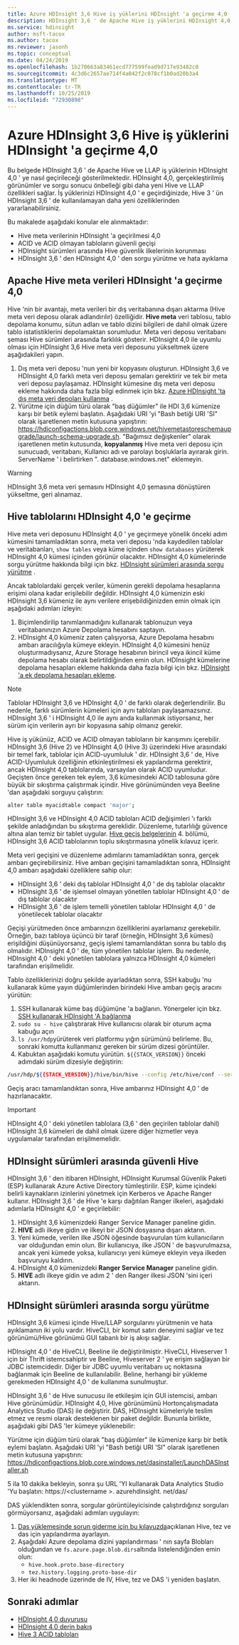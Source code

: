 ```yaml
---
title: Azure HDInsight 3,6 Hive iş yüklerini HDInsight 'a geçirme 4,0
description: HDInsight 3,6 ' de Apache Hive iş yüklerini HDInsight 4,0 ' ye geçirmeyi öğrenin.
ms.service: hdinsight
author: msft-tacox
ms.author: tacox
ms.reviewer: jasonh
ms.topic: conceptual
ms.date: 04/24/2019
ms.openlocfilehash: 1b270663a83461ecd777599fead9d717e93482c0
ms.sourcegitcommit: 4c3d6c2657ae714f4a042f2c078cf1b0ad20b3a4
ms.translationtype: MT
ms.contentlocale: tr-TR
ms.lasthandoff: 10/25/2019
ms.locfileid: "72930898"
---
```

# <a name="migrate-azure-hdinsight-36-hive-workloads-to-hdinsight-40"></a>Azure HDInsight 3,6 Hive iş yüklerini HDInsight 'a geçirme 4,0

Bu belgede HDInsight 3,6 ' de Apache Hive ve LLAP iş yüklerinin HDInsight 4,0 ' ye nasıl geçirileceği gösterilmektedir. HDInsight 4,0, gerçekleştirilmiş görünümler ve sorgu sonucu önbelleği gibi daha yeni Hive ve LLAP özellikleri sağlar. İş yüklerinizi HDInsight 4,0 ' e geçirdiğinizde, Hive 3 ' ün HDInsight 3,6 ' de kullanılamayan daha yeni özelliklerinden yararlanabilirsiniz.

Bu makalede aşağıdaki konular ele alınmaktadır:

* Hive meta verilerinin HDInsight 'a geçirilmesi 4,0
* ACID ve ACID olmayan tabloların güvenli geçişi
* HDInsight sürümleri arasında Hive güvenlik ilkelerinin korunması
* HDInsight 3,6 ' den HDInsight 4,0 ' den sorgu yürütme ve hata ayıklama

## <a name="migrate-apache-hive-metadata-to-hdinsight-40"></a>Apache Hive meta verileri HDInsight 'a geçirme 4,0

Hive 'nin bir avantajı, meta verileri bir dış veritabanına dışarı aktarma (Hive meta veri deposu olarak adlandırılır) özelliğidir. **Hive meta** veri tablosu, tablo depolama konumu, sütun adları ve tablo dizini bilgileri de dahil olmak üzere tablo istatistiklerini depolamaktan sorumludur. Meta veri deposu veritabanı şeması Hive sürümleri arasında farklılık gösterir. HDInsight 4,0 ile uyumlu olması için HDInsight 3,6 Hive meta veri deposunu yükseltmek üzere aşağıdakileri yapın.

1. Dış meta veri deposu 'nun yeni bir kopyasını oluşturun. HDInsight 3,6 ve HDInsight 4,0 farklı meta veri deposu şemaları gerektirir ve tek bir meta veri deposu paylaşamaz. HDInsight kümesine dış meta veri deposu ekleme hakkında daha fazla bilgi edinmek için bkz. [Azure HDInsight 'ta dış meta veri depoları kullanma](../hdinsight-use-external-metadata-stores.md) . 
2. Yürütme için düğüm türü olarak "baş düğümler" ile HDI 3,6 kümenize karşı bir betik eylemi başlatın. Aşağıdaki URI 'yi "Bash betiği URI 'SI" olarak işaretlenen metin kutusuna yapıştırın: https://hdiconfigactions.blob.core.windows.net/hivemetastoreschemaupgrade/launch-schema-upgrade.sh. "Bağımsız değişkenler" olarak işaretlenen metin kutusunda, **kopyalanmış** Hive meta veri deposu için sunucuadı, veritabanı, Kullanıcı adı ve parolayı boşluklarla ayırarak girin. ServerName ' i belirtirken ". database.windows.net" eklemeyin.

> [!Warning]
> HDInsight 3,6 meta veri şemasını HDInsight 4,0 şemasına dönüştüren yükseltme, geri alınamaz.

## <a name="migrate-hive-tables-to-hdinsight-40"></a>Hive tablolarını HDInsight 4,0 'e geçirme

Hive meta veri deposunu HDInsight 4,0 ' ye geçirmeye yönelik önceki adım kümesini tamamladıktan sonra, meta veri deposu 'nda kaydedilen tablolar ve veritabanları, `show tables` veya küme içinden `show databases` yürüterek HDInsight 4,0 kümesi içinden görünür olacaktır. HDInsight 4,0 kümelerinde sorgu yürütme hakkında bilgi için bkz. [HDInsight sürümleri arasında sorgu yürütme](#query-execution-across-hdinsight-versions) .

Ancak tablolardaki gerçek veriler, kümenin gerekli depolama hesaplarına erişimi olana kadar erişilebilir değildir. HDInsight 4,0 kümenizin eski HDInsight 3,6 kümeniz ile aynı verilere erişebildiğinizden emin olmak için aşağıdaki adımları izleyin:

1. Biçimlendirilip tanımlanmadığını kullanarak tablonuzun veya veritabanınızın Azure Depolama hesabını saptayın.
2. HDInsight 4,0 kümeniz zaten çalışıyorsa, Azure Depolama hesabını ambarı aracılığıyla kümeye ekleyin. HDInsight 4,0 kümesini henüz oluşturmadıysanız, Azure Storage hesabının birincil veya ikincil küme depolama hesabı olarak belirtildiğinden emin olun. HDInsight kümelerine depolama hesapları ekleme hakkında daha fazla bilgi için bkz. [HDInsight 'a ek depolama hesapları ekleme](../hdinsight-hadoop-add-storage.md).

> [!Note]
> Tablolar HDInsight 3,6 ve HDInsight 4,0 ' de farklı olarak değerlendirilir. Bu nedenle, farklı sürümlerin kümeleri için aynı tabloları paylaşamazsınız. HDInsight 3,6 ' i HDInsight 4,0 ile aynı anda kullanmak istiyorsanız, her sürüm için verilerin ayrı bir kopyasına sahip olmanız gerekir.

Hive iş yükünüz, ACID ve ACID olmayan tabloların bir karışımını içerebilir. HDInsight 3,6 (Hive 2) ve HDInsight 4,0 (Hive 3) üzerindeki Hive arasındaki bir temel fark, tablolar için ACID-uyumluluk ' dir. HDInsight 3,6 ' de, Hive ACID-Uyumluluk özelliğinin etkinleştirilmesi ek yapılandırma gerektirir, ancak HDInsight 4,0 tablolarında, varsayılan olarak ACID uyumludur. Geçişten önce gereken tek eylem, 3,6 kümesindeki ACID tablosuna göre büyük bir sıkıştırma çalıştırmak içindir. Hive görünümünden veya Beeline 'dan aşağıdaki sorguyu çalıştırın:

```bash
alter table myacidtable compact 'major';
```

HDInsight 3,6 ve HDInsight 4,0 ACID tabloları ACID değişimleri 'ı farklı şekilde anladığından bu sıkıştırma gereklidir. Düzenleme, tutarlılığı güvence altına alan temiz bir tablet uygular. [Hive geçiş belgelerinin](https://docs.hortonworks.com/HDPDocuments/Ambari-2.7.3.0/bk_ambari-upgrade-major/content/prepare_hive_for_upgrade.html) 4. bölümü, HDInsight 3,6 ACID tablolarının toplu sıkıştırmasına yönelik kılavuz içerir.

Meta veri geçişini ve düzenleme adımlarını tamamladıktan sonra, gerçek ambarı geçirebilirsiniz. Hive ambarı geçişini tamamladıktan sonra, HDInsight 4,0 ambarı aşağıdaki özelliklere sahip olur:

* HDInsight 3,6 ' deki dış tablolar HDInsight 4,0 ' de dış tablolar olacaktır
* HDInsight 3,6 ' de işlemsel olmayan yönetilen tablolar HDInsight 4,0 ' de dış tablolar olacaktır
* HDInsight 3,6 ' de işlem temelli yönetilen tablolar HDInsight 4,0 ' de yönetilecek tablolar olacaktır

Geçişi yürütmeden önce ambarınızın özelliklerini ayarlamanız gerekebilir. Örneğin, bazı tabloya üçüncü bir taraf (örneğin, HDInsight 3,6 kümesi) erişildiğini düşünüyorsanız, geçiş işlemi tamamlandıktan sonra bu tablo dış olmalıdır. HDInsight 4,0 ' de, tüm yönetilen tablolar işlem. Bu nedenle, HDInsight 4,0 ' deki yönetilen tablolara yalnızca HDInsight 4,0 kümeleri tarafından erişilmelidir.

Tablo özelliklerinizi doğru şekilde ayarladıktan sonra, SSH kabuğu 'nu kullanarak küme yayın düğümlerinden birindeki Hive ambarı geçiş aracını yürütün:

1. SSH kullanarak küme baş düğümüne 'a bağlanın. Yönergeler için bkz. [SSH kullanarak HDInsight 'A bağlanma](../hdinsight-hadoop-linux-use-ssh-unix.md)
1. `sudo su - hive` çalıştırarak Hive kullanıcısı olarak bir oturum açma kabuğu açın
1. `ls /usr/hdp`yürüterek veri platformu yığın sürümünü belirleme. Bu, sonraki komutta kullanmanız gereken bir sürüm dizesi görüntüler.
1. Kabuktan aşağıdaki komutu yürütün. `${{STACK_VERSION}}` önceki adımdaki sürüm dizesiyle değiştirin:

```bash
/usr/hdp/${{STACK_VERSION}}/hive/bin/hive --config /etc/hive/conf --service  strictmanagedmigration --hiveconf hive.strict.managed.tables=true -m automatic --modifyManagedTables
```

Geçiş aracı tamamlandıktan sonra, Hive ambarınız HDInsight 4,0 ' de hazırlanacaktır. 

> [!Important]
> HDInsight 4,0 ' deki yönetilen tablolara (3,6 ' den geçirilen tablolar dahil) HDInsight 3,6 kümeleri de dahil olmak üzere diğer hizmetler veya uygulamalar tarafından erişilmemelidir.

## <a name="secure-hive-across-hdinsight-versions"></a>HDInsight sürümleri arasında güvenli Hive

HDInsight 3,6 ' den itibaren HDInsight, HDInsight Kurumsal Güvenlik Paketi (ESP) kullanarak Azure Active Directory tümleştirilir. ESP, küme içindeki belirli kaynakların izinlerini yönetmek için Kerberos ve Apache Ranger kullanır. HDInsight 3,6 ' de Hive 'e karşı dağıtılan Ranger ilkeleri, aşağıdaki adımlarla HDInsight 4,0 ' e geçirilebilir:

1. HDInsight 3,6 kümenizdeki Ranger Service Manager paneline gidin.
2. **HIVE** adlı ilkeye gidin ve ilkeyi bir JSON dosyasına dışarı aktarın.
3. Yeni kümede, verilen ilke JSON öğesinde başvurulan tüm kullanıcıların var olduğundan emin olun. Bir kullanıcıya, ilke JSON ' de başvurulmazsa, ancak yeni kümede yoksa, kullanıcıyı yeni kümeye ekleyin veya ilkeden başvuruyu kaldırın.
4. HDInsight 4,0 kümenizdeki **Ranger Service Manager** paneline gidin.
5. **HIVE** adlı ilkeye gidin ve adım 2 ' den Ranger ilkesi JSON 'sini içeri aktarın.

## <a name="query-execution-across-hdinsight-versions"></a>HDInsight sürümleri arasında sorgu yürütme

HDInsight 3,6 kümesi içinde Hive/LLAP sorgularını yürütmenin ve hata ayıklamanın iki yolu vardır. HiveCLI, bir komut satırı deneyimi sağlar ve tez görünümü/Hive görünümü GUI tabanlı bir iş akışı sağlar.

HDInsight 4,0 ' de HiveCLI, Beeline ile değiştirilmiştir. HiveCLI, Hiveserver 1 için bir Thrift istemcsahiptir ve Beeline, Hiveserver 2 ' ye erişim sağlayan bir JDBC istemcidedir. Diğer bir JDBC uyumlu veritabanı uç noktasına bağlanmak için Beeline de kullanılabilir. Beline, herhangi bir yükleme gerekmeden HDInsight 4,0 ' de kullanıma sunulmuştur.

HDInsight 3,6 ' de Hive sunucusu ile etkileşim için GUI istemcisi, ambarı Hive görünümüdür. HDInsight 4,0, Hive görünümünü Hortonçalışmadata Analytics Studio (DAS) ile değiştirir. DAS, HDInsight kümeleriyle teslim etmez ve resmi olarak desteklenen bir paket değildir. Bununla birlikte, aşağıdaki gibi DAS 'ler kümeye yüklenebilir:

Yürütme için düğüm türü olarak "baş düğümler" ile kümenize karşı bir betik eylemi başlatın. Aşağıdaki URI 'yi "Bash betiği URI 'SI" olarak işaretlenen metin kutusuna yapıştırın: https://hdiconfigactions.blob.core.windows.net/dasinstaller/LaunchDASInstaller.sh

5 ila 10 dakika bekleyin, sonra şu URL 'YI kullanarak Data Analytics Studio 'Yu başlatın: https://\<clustername >. azurehdinsight. net/das/

DAS yüklendikten sonra, sorgular görüntüleyicisinde çalıştırdığınız sorguları görmüyorsanız, aşağıdaki adımları uygulayın:

1. [Das yüklemesinde sorun giderme için bu kılavuzda](https://docs.hortonworks.com/HDPDocuments/DAS/DAS-1.2.0/troubleshooting/content/das_queries_not_appearing.html)açıklanan Hive, tez ve das için yapılandırma ayarlayın.
2. Aşağıdaki Azure depolama dizini yapılandırması ' nın sayfa Blobları olduğundan ve `fs.azure.page.blob.dirs`altında listelendiğinden emin olun:
    * `hive.hook.proto.base-directory`
    * `tez.history.logging.proto-base-dir`
3. Her iki headnode üzerinde de IV, Hive, tez ve DAS 'i yeniden başlatın.

## <a name="next-steps"></a>Sonraki adımlar

* [HDInsight 4,0 duyurusu](../hdinsight-version-release.md)
* [HDInsight 4,0 derin bakış](https://azure.microsoft.com/blog/deep-dive-into-azure-hdinsight-4-0/)
* [Hive 3 ACID tabloları](https://docs.hortonworks.com/HDPDocuments/HDP3/HDP-3.1.0/using-hiveql/content/hive_3_internals.html)
